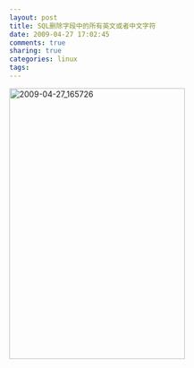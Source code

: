 ```yaml
---
layout: post
title: SQL删除字段中的所有英文或者中文字符
date: 2009-04-27 17:02:45
comments: true
sharing: true
categories: linux
tags: 
---
```


<p><a href="http://blog.cnpc.ac.cn/Blogs/image.axd?picture=WindowsLiveWriter/SQL_F17C/2009-04-27_165726_2.png"><img style="border-right: 0px; border-top: 0px; border-left: 0px; border-bottom: 0px" height="484" alt="2009-04-27_165726" src="http://blog.cnpc.ac.cn/Blogs/image.axd?picture=WindowsLiveWriter/SQL_F17C/2009-04-27_165726_thumb.png" width="314" border="0" /></a></p>